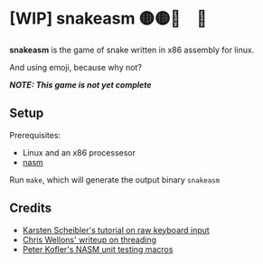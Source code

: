 # [WIP] snakeasm 🟡🟡🤤　🍏　

**snakeasm** is the game of snake written in x86 assembly for linux.

And using emoji, because why not?

***NOTE: This game is not yet complete***

## Setup

Prerequisites:

* Linux and an x86 processesor
* [nasm](https://www.nasm.us/)

Run `make`, which will generate the output binary `snakeasm`

## Credits

* [Karsten Scheibler's tutorial on raw keyboard input](http://asm.sourceforge.net/articles/rawkb.html)
* [Chris Wellons' writeup on threading](https://nullprogram.com/blog/2015/05/15/)
* [Peter Kofler's NASM unit testing macros](http://blog.code-cop.org/2015/08/how-to-unit-test-assembly.html)